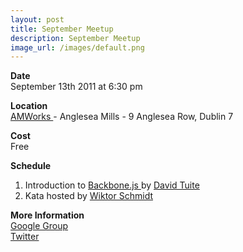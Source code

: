 ```yaml
---
layout: post
title: September Meetup
description: September Meetup
image_url: /images/default.png
---
```


**Date**  
September 13th 2011 at 6:30 pm

**Location**  
[ AMWorks ](http://www.amworks.ie/ ) - Anglesea Mills -  9 Anglesea Row, Dublin 7

**Cost**  
Free

**Schedule**  
 1. Introduction to [ Backbone.js ](http://documentcloud.github.com/backbone/) by [ David Tuite ](http://twitter.com/#!/dtuite)
 2. Kata hosted by [ Wiktor Schmidt ](http://twitter.com/#!/wiktorschmidt)

**More Information**  
[ Google Group ](https://groups.google.com/group/dublinjs)  
[ Twitter ](http://twitter.com/#!/dublinjs)
